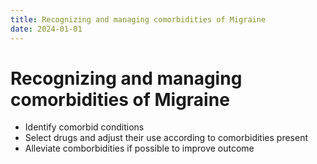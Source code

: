 ```yaml
---
title: Recognizing and managing comorbidities of Migraine
date: 2024-01-01
---
```

# Recognizing and managing comorbidities of Migraine

* Identify comorbid conditions
* Select drugs and adjust their use according to comorbidities present
* Alleviate comborbidities if possible to improve outcome
